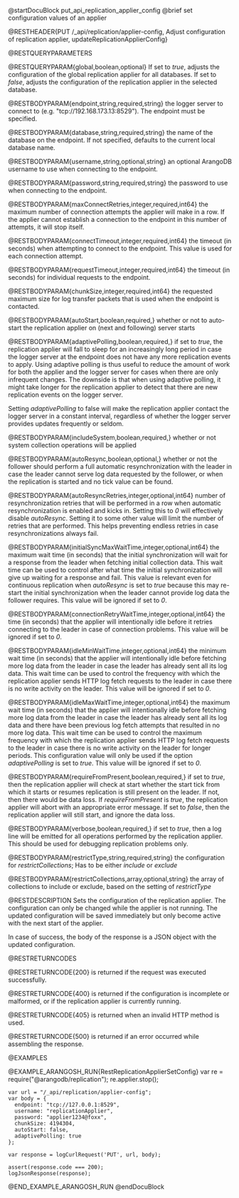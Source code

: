 
@startDocuBlock put_api_replication_applier_config
@brief set configuration values of an applier

@RESTHEADER{PUT /_api/replication/applier-config, Adjust configuration of replication applier, updateReplicationApplierConfig}

@RESTQUERYPARAMETERS

@RESTQUERYPARAM{global,boolean,optional}
If set to *true*, adjusts the configuration of the global replication applier for all
databases. If set to *false*, adjusts the configuration of the replication applier in the
selected database.

@RESTBODYPARAM{endpoint,string,required,string}
the logger server to connect to (e.g. "tcp://192.168.173.13:8529"). The endpoint must be specified.

@RESTBODYPARAM{database,string,required,string}
the name of the database on the endpoint. If not specified, defaults to the current local database name.

@RESTBODYPARAM{username,string,optional,string}
an optional ArangoDB username to use when connecting to the endpoint.

@RESTBODYPARAM{password,string,required,string}
the password to use when connecting to the endpoint.

@RESTBODYPARAM{maxConnectRetries,integer,required,int64}
the maximum number of connection attempts the applier
will make in a row. If the applier cannot establish a connection to the
endpoint in this number of attempts, it will stop itself.

@RESTBODYPARAM{connectTimeout,integer,required,int64}
the timeout (in seconds) when attempting to connect to the
endpoint. This value is used for each connection attempt.

@RESTBODYPARAM{requestTimeout,integer,required,int64}
the timeout (in seconds) for individual requests to the endpoint.

@RESTBODYPARAM{chunkSize,integer,required,int64}
the requested maximum size for log transfer packets that
is used when the endpoint is contacted.

@RESTBODYPARAM{autoStart,boolean,required,}
whether or not to auto-start the replication applier on
(next and following) server starts

@RESTBODYPARAM{adaptivePolling,boolean,required,}
if set to *true*, the replication applier will fall
to sleep for an increasingly long period in case the logger server at the
endpoint does not have any more replication events to apply. Using
adaptive polling is thus useful to reduce the amount of work for both the
applier and the logger server for cases when there are only infrequent
changes. The downside is that when using adaptive polling, it might take
longer for the replication applier to detect that there are new replication
events on the logger server.

Setting *adaptivePolling* to false will make the replication applier
contact the logger server in a constant interval, regardless of whether
the logger server provides updates frequently or seldom.

@RESTBODYPARAM{includeSystem,boolean,required,}
whether or not system collection operations will be applied

@RESTBODYPARAM{autoResync,boolean,optional,}
whether or not the follower should perform a full automatic resynchronization
with the leader in case the leader cannot serve log data requested by the
follower, or when the replication is started and no tick value can be found.

@RESTBODYPARAM{autoResyncRetries,integer,optional,int64}
number of resynchronization retries that will be performed in a row when
automatic resynchronization is enabled and kicks in. Setting this to *0*
will
effectively disable *autoResync*. Setting it to some other value will limit
the number of retries that are performed. This helps preventing endless
retries
in case resynchronizations always fail.

@RESTBODYPARAM{initialSyncMaxWaitTime,integer,optional,int64}
the maximum wait time (in seconds) that the initial synchronization will
wait for a response from the leader when fetching initial collection data.
This wait time can be used to control after what time the initial
synchronization
will give up waiting for a response and fail. This value is relevant even
for continuous replication when *autoResync* is set to *true* because this
may re-start the initial synchronization when the leader cannot provide
log data the follower requires.
This value will be ignored if set to *0*.

@RESTBODYPARAM{connectionRetryWaitTime,integer,optional,int64}
the time (in seconds) that the applier will intentionally idle before
it retries connecting to the leader in case of connection problems.
This value will be ignored if set to *0*.

@RESTBODYPARAM{idleMinWaitTime,integer,optional,int64}
the minimum wait time (in seconds) that the applier will intentionally idle
before fetching more log data from the leader in case the leader has
already sent all its log data. This wait time can be used to control the
frequency with which the replication applier sends HTTP log fetch requests
to the leader in case there is no write activity on the leader.
This value will be ignored if set to *0*.

@RESTBODYPARAM{idleMaxWaitTime,integer,optional,int64}
the maximum wait time (in seconds) that the applier will intentionally idle
before fetching more log data from the leader in case the leader has
already sent all its log data and there have been previous log fetch attempts
that resulted in no more log data. This wait time can be used to control the
maximum frequency with which the replication applier sends HTTP log fetch
requests to the leader in case there is no write activity on the leader for
longer periods. This configuration value will only be used if the option
*adaptivePolling* is set to *true*.
This value will be ignored if set to *0*.

@RESTBODYPARAM{requireFromPresent,boolean,required,}
if set to *true*, then the replication applier will check
at start whether the start tick from which it starts or resumes replication is
still present on the leader. If not, then there would be data loss. If
*requireFromPresent* is *true*, the replication applier will abort with an
appropriate error message. If set to *false*, then the replication applier will
still start, and ignore the data loss.

@RESTBODYPARAM{verbose,boolean,required,}
if set to *true*, then a log line will be emitted for all operations
performed by the replication applier. This should be used for debugging replication
problems only.

@RESTBODYPARAM{restrictType,string,required,string}
the configuration for *restrictCollections*; Has to be either *include* or *exclude*

@RESTBODYPARAM{restrictCollections,array,optional,string}
the array of collections to include or exclude,
based on the setting of *restrictType*

@RESTDESCRIPTION
Sets the configuration of the replication applier. The configuration can
only be changed while the applier is not running. The updated configuration
will be saved immediately but only become active with the next start of the
applier.

In case of success, the body of the response is a JSON object with the updated
configuration.

@RESTRETURNCODES

@RESTRETURNCODE{200}
is returned if the request was executed successfully.

@RESTRETURNCODE{400}
is returned if the configuration is incomplete or malformed, or if the
replication applier is currently running.

@RESTRETURNCODE{405}
is returned when an invalid HTTP method is used.

@RESTRETURNCODE{500}
is returned if an error occurred while assembling the response.

@EXAMPLES

@EXAMPLE_ARANGOSH_RUN{RestReplicationApplierSetConfig}
    var re = require("@arangodb/replication");
    re.applier.stop();

    var url = "/_api/replication/applier-config";
    var body = {
      endpoint: "tcp://127.0.0.1:8529",
      username: "replicationApplier",
      password: "applier1234@foxx",
      chunkSize: 4194304,
      autoStart: false,
      adaptivePolling: true
    };

    var response = logCurlRequest('PUT', url, body);

    assert(response.code === 200);
    logJsonResponse(response);
@END_EXAMPLE_ARANGOSH_RUN
@endDocuBlock
